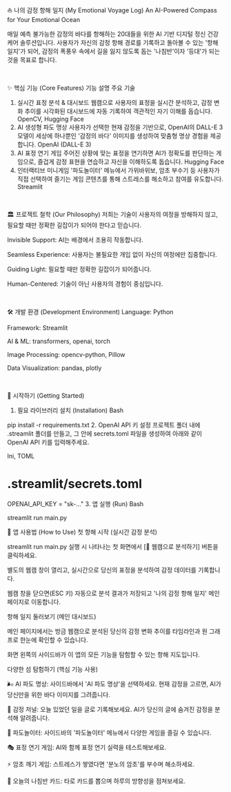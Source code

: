 ⛵ 나의 감정 항해 일지 (My Emotional Voyage Log)
An AI-Powered Compass for Your Emotional Ocean

 매일 예측 불가능한 감정의 바다를 항해하는 20대들을 위한 AI 기반 디지털 정신 건강 케어 솔루션입니다. 사용자가 자신의 감정 항해 경로를 기록하고 돌아볼 수 있는 '항해 일지'가 되어, 감정의 폭풍우 속에서 길을 잃지 않도록 돕는 '나침반'이자 '등대'가 되는 것을 목표로 합니다.

<br>

✨ 핵심 기능 (Core Features)
기능	설명	주요 기술
1. 실시간 표정 분석 & 대시보드	웹캠으로 사용자의 표정을 실시간 분석하고, 감정 변화 추이를 시각화된 대시보드에 자동 기록하여 객관적인 자기 이해를 돕습니다.	OpenCV, Hugging Face
2. AI 생성형 파도 명상	사용자가 선택한 현재 감정을 기반으로, OpenAI의 DALL-E 3 모델이 세상에 하나뿐인 '감정의 바다' 이미지를 생성하여 맞춤형 명상 경험을 제공합니다.	OpenAI (DALL-E 3)
3. AI 표정 연기 게임	주어진 상황에 맞는 표정을 연기하면 AI가 정확도를 판단하는 게임으로, 즐겁게 감정 표현을 연습하고 자신을 이해하도록 돕습니다.	Hugging Face
4. 인터랙티브 미니게임	'파도놀이터' 메뉴에서 가위바위보, 암초 부수기 등 사용자가 직접 선택하여 즐기는 게임 콘텐츠를 통해 스트레스를 해소하고 참여를 유도합니다.	Streamlit
<br>

🏛️ 프로젝트 철학 (Our Philosophy)
저희는 기술이 사용자의 여정을 방해하지 않고, 필요할 때만 정확한 길잡이가 되어야 한다고 믿습니다.

Invisible Support: AI는 배경에서 조용히 작동합니다.

Seamless Experience: 사용자는 불필요한 개입 없이 자신의 여정에만 집중합니다.

Guiding Light: 필요할 때만 정확한 길잡이가 되어줍니다.

Human-Centered: 기술이 아닌 사용자의 경험이 중심입니다.

<br>

🛠️ 개발 환경 (Development Environment)
Language: Python

Framework: Streamlit

AI & ML: transformers, openai, torch

Image Processing: opencv-python, Pillow

Data Visualization: pandas, plotly

<br>

🚀 시작하기 (Getting Started)
1. 필요 라이브러리 설치 (Installation)
Bash

pip install -r requirements.txt
2. OpenAI API 키 설정
프로젝트 폴더 내에 .streamlit 폴더를 만들고, 그 안에 secrets.toml 파일을 생성하여 아래와 같이 OpenAI API 키를 입력해주세요.

Ini, TOML

# .streamlit/secrets.toml
OPENAI_API_KEY = "sk-..."
3. 앱 실행 (Run)
Bash

streamlit run main.py
<br>

🧭 앱 사용법 (How to Use)
첫 항해 시작 (실시간 감정 분석)

streamlit run main.py 실행 시 나타나는 첫 화면에서 [🎥 웹캠으로 분석하기] 버튼을 클릭하세요.

별도의 웹캠 창이 열리고, 실시간으로 당신의 표정을 분석하여 감정 데이터를 기록합니다.

웹캠 창을 닫으면(ESC 키) 자동으로 분석 결과가 저장되고 '나의 감정 항해 일지' 메인 페이지로 이동합니다.

항해 일지 둘러보기 (메인 대시보드)

메인 페이지에서는 방금 웹캠으로 분석된 당신의 감정 변화 추이를 타임라인과 원 그래프로 한눈에 확인할 수 있습니다.

화면 왼쪽의 사이드바가 이 앱의 모든 기능을 탐험할 수 있는 항해 지도입니다.

다양한 섬 탐험하기 (핵심 기능 사용)

🌬️ AI 파도 명상: 사이드바에서 'AI 파도 명상'을 선택하세요. 현재 감정을 고르면, AI가 당신만을 위한 바다 이미지를 그려줍니다.

📓 감정 저널: 오늘 있었던 일을 글로 기록해보세요. AI가 당신의 글에 숨겨진 감정을 분석해 알려줍니다.

🌊 파도놀이터: 사이드바의 '파도놀이터' 메뉴에서 다양한 게임을 즐길 수 있습니다.

🎭 표정 연기 게임: AI와 함께 표정 연기 실력을 테스트해보세요.

⚡ 암초 깨기 게임: 스트레스가 쌓였다면 '분노의 암초'를 부수며 해소하세요.

🧭 오늘의 나침반 카드: 타로 카드를 뽑으며 하루의 방향성을 점쳐보세요.


